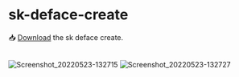 # sk-deface-create



📥 <a href="https://github.com/H0rn3t-Sp1d3rs/sk-deface-create/blob/main/Sk%20Deface%20Create.apk?raw=true">Download</a> the sk deface create.
<br><br>


![Screenshot_20220523-132715](https://user-images.githubusercontent.com/97798085/169766356-cf2ebea7-bd5c-45a3-9cf3-fe3e7ff82e2b.png)
![Screenshot_20220523-132727](https://user-images.githubusercontent.com/97798085/169766529-8fc19372-8faf-4ce8-a7a5-4e2c27cbdbf2.png)
